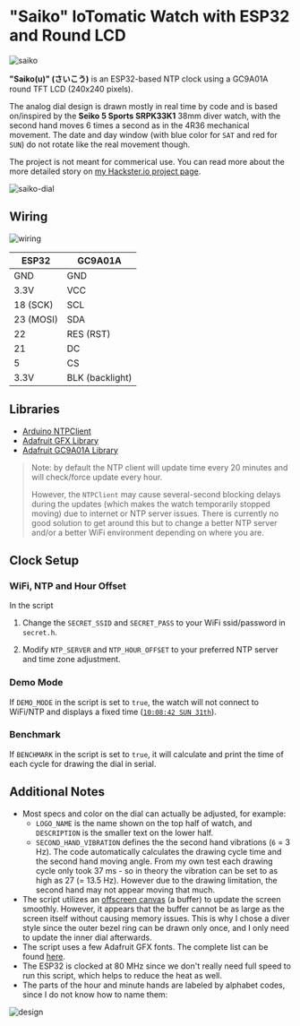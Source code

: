 # "Saiko" IoTomatic Watch with ESP32 and Round LCD

![saiko](saiko.JPG)

**"Saiko(u)" (さいこう)** is an ESP32-based NTP clock using a GC9A01A round TFT LCD (240x240 pixels).

The analog dial design is drawn mostly in real time by code and is based on/inspired by the **Seiko 5 Sports SRPK33K1** 38mm diver watch, with the second hand moves 6 times a second as in the 4R36 mechanical movement. The date and day window (with blue color for `SAT` and red for `SUN`) do not rotate like the real movement though.

The project is not meant for commerical use. You can read more about the more detailed story on [my Hackster.io project page](https://www.hackster.io/alankrantas/saiko-iotomatic-watch-d619e5).

![saiko-dial](saiko-dial.JPG)

## Wiring

![wiring](wiring.png)

| ESP32 | GC9A01A |
| --- | --- |
| GND | GND |
| 3.3V | VCC |
| 18 (SCK) | SCL |
| 23 (MOSI) | SDA |
| 22 | RES (RST) |
| 21 | DC |
| 5 | CS |
| 3.3V | BLK (backlight) |

## Libraries

- [Arduino NTPClient](https://github.com/arduino-libraries/NTPClient)
- [Adafruit GFX Library](https://github.com/adafruit/Adafruit-GFX-Library)
- [Adafruit GC9A01A Library](https://github.com/adafruit/Adafruit_GC9A01A)

> Note: by default the NTP client will update time every 20 minutes and will check/force update every hour.
>
> However, the `NTPClient` may cause several-second blocking delays during the updates (which makes the watch temporarily stopped moving) due to internet or NTP server issues. There is currently no good solution to get around this but to change a better NTP server and/or a better WiFi environment depending on where you are.

## Clock Setup

### WiFi, NTP and Hour Offset

In the script

1. Change the `SECRET_SSID` and `SECRET_PASS` to your WiFi ssid/password in `secret.h`.

2. Modify `NTP_SERVER` and `NTP_HOUR_OFFSET` to your preferred NTP server and time zone adjustment.

### Demo Mode

If `DEMO_MODE` in the script is set to `true`, the watch will not connect to WiFi/NTP and displays a fixed time ([`10:08:42 SUN 31th`](https://museum.seiko.co.jp/en/knowledge/trivia01/)).

### Benchmark

If `BENCHMARK` in the script is set to `true`, it will calculate and print the time of each cycle for drawing the dial in serial.

## Additional Notes

- Most specs and color on the dial can actually be adjusted, for example:
  - `LOGO_NAME` is the name shown on the top half of watch, and `DESCRIPTION` is the smaller text on the lower half.
  - `SECOND_HAND_VIBRATION` defines the the second hand vibrations (`6` = 3 Hz). The code automatically calculates the drawing cycle time and the second hand moving angle. From my own test each drawing cycle only took 37 ms - so in theory the vibration can be set to as high as 27 (= 13.5 Hz). However due to the drawing limitation, the second hand may not appear moving that much.
- The script utilizes an [offscreen canvas](https://learn.adafruit.com/adafruit-gfx-graphics-library?view=all#overwriting-text-or-graphics-using-an-offscreen-canvas-3132174) (a buffer) to update the screen smoothly. However, it appears that the buffer cannot be as large as the screen itself without causing memory issues. This is why I chose a diver style since the outer bezel ring can be drawn only once, and I only need to update the inner dial afterwards.
- The script uses a few Adafruit GFX fonts. The complete list can be found [here](https://github.com/adafruit/Adafruit-GFX-Library/tree/master/Fonts).
- The ESP32 is clocked at 80 MHz since we don't really need full speed to run this script, which helps to reduce the heat as well.
- The parts of the hour and minute hands are labeled by alphabet codes, since I do not know how to name them:

![design](design.png)
